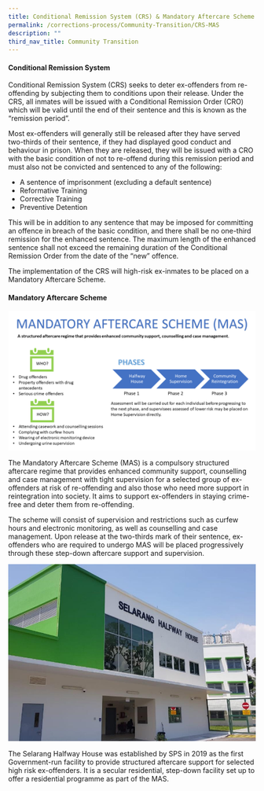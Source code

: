 ```yaml
---
title: Conditional Remission System (CRS) & Mandatory Aftercare Scheme (MAS)
permalink: /corrections-process/Community-Transition/CRS-MAS
description: ""
third_nav_title: Community Transition
---
```

#### Conditional Remission System
Conditional Remission System (CRS) seeks to deter ex-offenders from re-offending by subjecting them to conditions upon their release. Under the CRS, all inmates will be issued with a Conditional Remission Order (CRO) which will be valid until the end of their sentence and this is known as the “remission period”. 

Most ex-offenders will generally still be released after they have served two-thirds of their sentence, if they had displayed good conduct and behaviour in prison. When they are released, they will be issued with a CRO with the basic condition of not to re-offend during this remission period and must also not be convicted and sentenced to any of the following:

* A sentence of imprisonment (excluding a default sentence)
* Reformative Training
* Corrective Training
* Preventive Detention

This will be in addition to any sentence that may be imposed for committing an offence in breach of the basic condition, and there shall be no one-third remission for the enhanced sentence. The maximum length of the enhanced sentence shall not exceed the remaining duration of the Conditional Remission Order from the date of the “new” offence. 

The implementation of the CRS will high-risk ex-inmates to be placed on a Mandatory Aftercare Scheme.

#### Mandatory Aftercare Scheme
![](/images/Rehabilitation/MAS%20Factsheet.png)

The Mandatory Aftercare Scheme (MAS) is a compulsory structured aftercare regime that provides enhanced community support, counselling and case management with tight supervision for a selected group of ex-offenders at risk of re-offending and also those who need more support in reintegration into society. It aims to support ex-offenders in staying crime-free and deter them from re-offending.

The scheme will consist of supervision and restrictions such as curfew hours and electronic monitoring, as well as counselling and case management. Upon release at the two-thirds mark of their sentence, ex-offenders who are required to undergo MAS will be placed progressively through these step-down aftercare support and supervision.

![](/images/Rehabilitation/SHWH.jpg)

The Selarang Halfway House was established by SPS in 2019 as the first Government-run facility to provide structured aftercare support for selected high risk ex-offenders. It is a secular residential, step-down facility set up to offer a residential programme as part of the MAS.